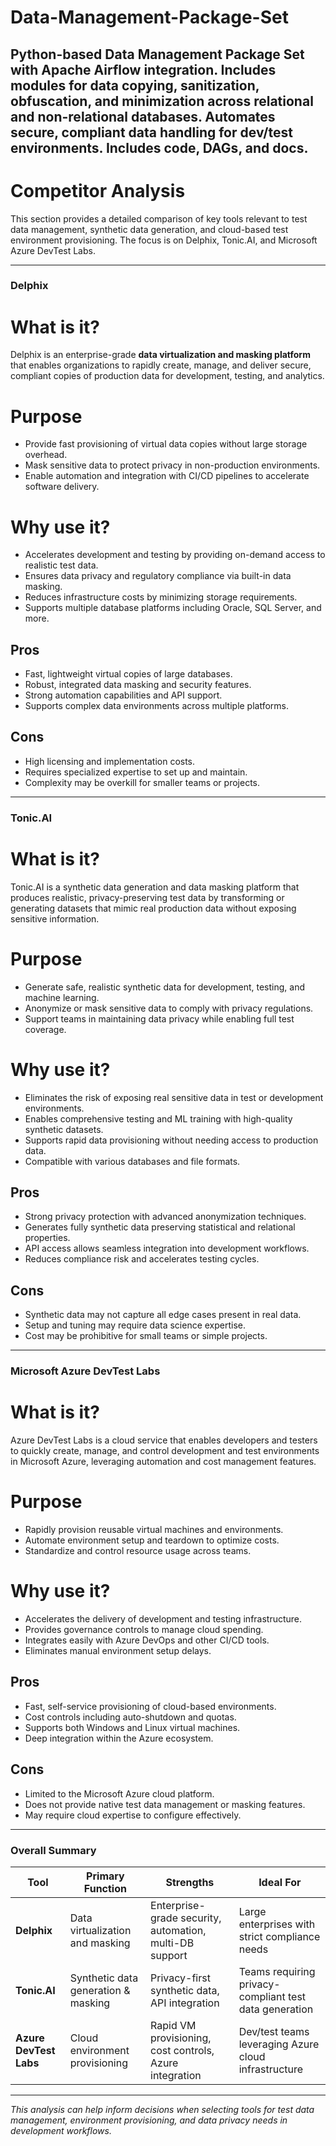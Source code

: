 # Data-Management-Package-Set
Python-based Data Management Package Set with Apache Airflow integration. Includes modules for data copying, sanitization, obfuscation, and minimization across relational and non-relational databases. Automates secure, compliant data handling for dev/test environments. Includes code, DAGs, and docs.
--------------------------------------------------------------------------------------------------------------------------------------------------------------------------
# Competitor Analysis
This section provides a detailed comparison of key tools relevant to test data management, synthetic data generation, and cloud-based test environment provisioning. The focus is on Delphix, Tonic.AI, and Microsoft Azure DevTest Labs.

---

### Delphix

# What is it?
Delphix is an enterprise-grade **data virtualization and masking platform** that enables organizations to rapidly create, manage, and deliver secure, compliant copies of production data for development, testing, and analytics.

# Purpose
- Provide fast provisioning of virtual data copies without large storage overhead.
- Mask sensitive data to protect privacy in non-production environments.
- Enable automation and integration with CI/CD pipelines to accelerate software delivery.

# Why use it?
- Accelerates development and testing by providing on-demand access to realistic test data.
- Ensures data privacy and regulatory compliance via built-in data masking.
- Reduces infrastructure costs by minimizing storage requirements.
- Supports multiple database platforms including Oracle, SQL Server, and more.

## Pros
- Fast, lightweight virtual copies of large databases.
- Robust, integrated data masking and security features.
- Strong automation capabilities and API support.
- Supports complex data environments across multiple platforms.

## Cons
- High licensing and implementation costs.
- Requires specialized expertise to set up and maintain.
- Complexity may be overkill for smaller teams or projects.

---

### Tonic.AI

# What is it?
Tonic.AI is a synthetic data generation and data masking platform that produces realistic, privacy-preserving test data by transforming or generating datasets that mimic real production data without exposing sensitive information.

# Purpose
- Generate safe, realistic synthetic data for development, testing, and machine learning.
- Anonymize or mask sensitive data to comply with privacy regulations.
- Support teams in maintaining data privacy while enabling full test coverage.

# Why use it?
- Eliminates the risk of exposing real sensitive data in test or development environments.
- Enables comprehensive testing and ML training with high-quality synthetic datasets.
- Supports rapid data provisioning without needing access to production data.
- Compatible with various databases and file formats.

## Pros
- Strong privacy protection with advanced anonymization techniques.
- Generates fully synthetic data preserving statistical and relational properties.
- API access allows seamless integration into development workflows.
- Reduces compliance risk and accelerates testing cycles.

## Cons
- Synthetic data may not capture all edge cases present in real data.
- Setup and tuning may require data science expertise.
- Cost may be prohibitive for small teams or simple projects.

---

### Microsoft Azure DevTest Labs

# What is it?
Azure DevTest Labs is a cloud service that enables developers and testers to quickly create, manage, and control development and test environments in Microsoft Azure, leveraging automation and cost management features.

# Purpose
- Rapidly provision reusable virtual machines and environments.
- Automate environment setup and teardown to optimize costs.
- Standardize and control resource usage across teams.

# Why use it?
- Accelerates the delivery of development and testing infrastructure.
- Provides governance controls to manage cloud spending.
- Integrates easily with Azure DevOps and other CI/CD tools.
- Eliminates manual environment setup delays.

## Pros
- Fast, self-service provisioning of cloud-based environments.
- Cost controls including auto-shutdown and quotas.
- Supports both Windows and Linux virtual machines.
- Deep integration within the Azure ecosystem.

## Cons
- Limited to the Microsoft Azure cloud platform.
- Does not provide native test data management or masking features.
- May require cloud expertise to configure effectively.

---

### Overall Summary

| Tool                  | Primary Function                    | Strengths                                               | Ideal For                               |
|-----------------------|----------------------------------   |------------------------------------------------         |-----------------------------------------|
| **Delphix**           | Data virtualization and masking     | Enterprise-grade security, automation, multi-DB support | Large enterprises with strict compliance needs |
| **Tonic.AI**          | Synthetic data generation & masking | Privacy-first synthetic data, API integration           | Teams requiring privacy-compliant test data   generation |
| **Azure DevTest Labs**| Cloud environment provisioning      | Rapid VM provisioning, cost controls, Azure integration | Dev/test teams leveraging Azure cloud infrastructure |

---

*This analysis can help inform decisions when selecting tools for test data management, environment provisioning, and data privacy needs in development workflows.*
